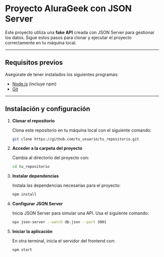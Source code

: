 # Proyecto AluraGeek con JSON Server

Este proyecto utiliza una **fake API** creada con JSON Server para gestionar los datos. Sigue estos pasos para clonar y ejecutar el proyecto correctamente en tu máquina local.

---

## Requisitos previos

Asegúrate de tener instalados los siguientes programas:

- [Node.js](https://nodejs.org/) (incluye npm)
- [Git](https://git-scm.com/)

---

## Instalación y configuración

1. **Clonar el repositorio**

   Clona este repositorio en tu máquina local con el siguiente comando:

   ```bash
   git clone https://github.com/tu_usuario/tu_repositorio.git


2. **Acceder a la carpeta del proyecto**

   Cambia al directorio del proyecto con:

   ```bash
   cd tu_repositorio
   
3. **Instalar dependencias**

   Instala las dependencias necesarias para el proyecto:

   ```bash
   npm install
   
4. **Configurar JSON Server**

   Inicia JSON Server para simular una API. Usa el siguiente comando:

   ```bash
   npx json-server --watch db.json --port 3001
   
5. **Iniciar la aplicación**

   En otra terminal, inicia el servidor del frontend con:

   ```bash
   npm start
